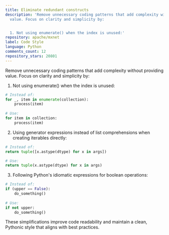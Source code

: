 ```yaml
---
title: Eliminate redundant constructs
description: 'Remove unnecessary coding patterns that add complexity without providing
  value. Focus on clarity and simplicity by:


  1. Not using enumerate() when the index is unused:'
repository: apache/mxnet
label: Code Style
language: Python
comments_count: 12
repository_stars: 20801
---
```


Remove unnecessary coding patterns that add complexity without providing value. Focus on clarity and simplicity by:

1. Not using enumerate() when the index is unused:
```python
# Instead of:
for _, item in enumerate(collection):
    process(item)
    
# Use:
for item in collection:
    process(item)
```

2. Using generator expressions instead of list comprehensions when creating iterables directly:
```python
# Instead of:
return tuple([x.astype(dtype) for x in args])

# Use:
return tuple(x.astype(dtype) for x in args)
```

3. Following Python's idiomatic expressions for boolean operations:
```python
# Instead of:
if (upper == False):
    do_something()
    
# Use:
if not upper:
    do_something()
```

These simplifications improve code readability and maintain a clean, Pythonic style that aligns with best practices.

